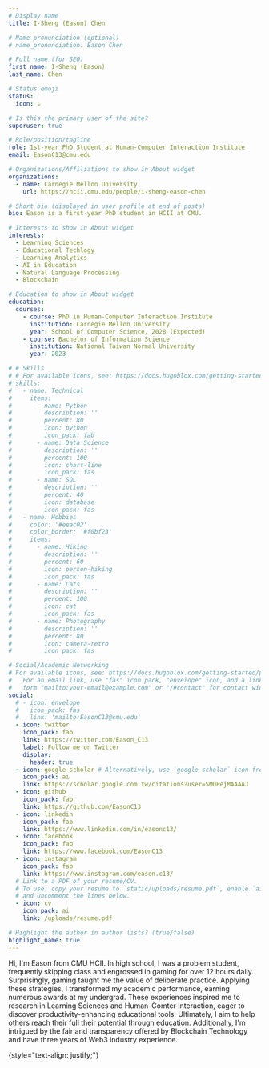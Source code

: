 ```yaml
---
# Display name
title: I-Sheng (Eason) Chen

# Name pronunciation (optional)
# name_pronunciation: Eason Chen

# Full name (for SEO)
first_name: I-Sheng (Eason)
last_name: Chen

# Status emoji
status:
  icon: ☕️

# Is this the primary user of the site?
superuser: true

# Role/position/tagline
role: 1st-year PhD Student at Human-Computer Interaction Institute
email: EasonC13@cmu.edu

# Organizations/Affiliations to show in About widget
organizations:
  - name: Carnegie Mellon University
    url: https://hcii.cmu.edu/people/i-sheng-eason-chen

# Short bio (displayed in user profile at end of posts)
bio: Eason is a first-year PhD student in HCII at CMU.

# Interests to show in About widget
interests:
  - Learning Sciences
  - Educational Techlogy
  - Learning Analytics
  - AI in Education
  - Natural Language Processing
  - Blockchain

# Education to show in About widget
education:
  courses:
    - course: PhD in Human-Computer Interaction Institute
      institution: Carnegie Mellon University
      year: School of Computer Science, 2028 (Expected)
    - course: Bachelor of Information Science
      institution: National Taiwan Normal University
      year: 2023

# # Skills
# # For available icons, see: https://docs.hugoblox.com/getting-started/page-builder/#icons
# skills:
#   - name: Technical
#     items:
#       - name: Python
#         description: ''
#         percent: 80
#         icon: python
#         icon_pack: fab
#       - name: Data Science
#         description: ''
#         percent: 100
#         icon: chart-line
#         icon_pack: fas
#       - name: SQL
#         description: ''
#         percent: 40
#         icon: database
#         icon_pack: fas
#   - name: Hobbies
#     color: '#eeac02'
#     color_border: '#f0bf23'
#     items:
#       - name: Hiking
#         description: ''
#         percent: 60
#         icon: person-hiking
#         icon_pack: fas
#       - name: Cats
#         description: ''
#         percent: 100
#         icon: cat
#         icon_pack: fas
#       - name: Photography
#         description: ''
#         percent: 80
#         icon: camera-retro
#         icon_pack: fas

# Social/Academic Networking
# For available icons, see: https://docs.hugoblox.com/getting-started/page-builder/#icons
#   For an email link, use "fas" icon pack, "envelope" icon, and a link in the
#   form "mailto:your-email@example.com" or "/#contact" for contact widget.
social:
  # - icon: envelope
  #   icon_pack: fas
  #   link: 'mailto:EasonC13@cmu.edu'
  - icon: twitter
    icon_pack: fab
    link: https://twitter.com/Eason_C13
    label: Follow me on Twitter
    display:
      header: true
  - icon: google-scholar # Alternatively, use `google-scholar` icon from `ai` icon pack
    icon_pack: ai
    link: https://scholar.google.com.tw/citations?user=SMOPejMAAAAJ
  - icon: github
    icon_pack: fab
    link: https://github.com/EasonC13
  - icon: linkedin
    icon_pack: fab
    link: https://www.linkedin.com/in/easonc13/
  - icon: facebook
    icon_pack: fab
    link: https://www.facebook.com/EasonC13
  - icon: instagram
    icon_pack: fab
    link: https://www.instagram.com/eason.c13/
  # Link to a PDF of your resume/CV.
  # To use: copy your resume to `static/uploads/resume.pdf`, enable `ai` icons in `params.yaml`,
  # and uncomment the lines below.
  - icon: cv
    icon_pack: ai
    link: /uploads/resume.pdf

# Highlight the author in author lists? (true/false)
highlight_name: true
---
```


Hi, I'm Eason from CMU HCII. In high school, I was a problem student, frequently skipping class and engrossed in gaming for over 12 hours daily. Surprisingly, gaming taught me the value of deliberate practice. Applying these strategies, I transformed my academic performance, earning numerous awards at my undergrad. These experiences inspired me to research in Learning Sciences and Human-Comter Interaction, eager to discover productivity-enhancing educational tools. Ultimately, I aim to help others reach their full their potential through education. Additionally, I'm intrigued by the fair and transparency offered by Blockchain Technology and have three years of Web3 industry experience.

{style="text-align: justify;"}
